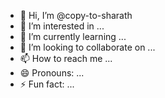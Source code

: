 - 👋 Hi, I’m @copy-to-sharath
- 👀 I’m interested in ...
- 🌱 I’m currently learning ...
- 💞️ I’m looking to collaborate on ...
- 📫 How to reach me ...
- 😄 Pronouns: ...
- ⚡ Fun fact: ...

<!---
copy-to-sharath/copy-to-sharath is a ✨ special ✨ repository because its `README.md` (this file) appears on your GitHub profile.
You can click the Preview link to take a look at your changes.
--->
